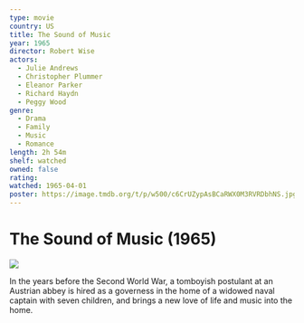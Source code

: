 ```yaml
---
type: movie
country: US
title: The Sound of Music
year: 1965
director: Robert Wise
actors:
  - Julie Andrews
  - Christopher Plummer
  - Eleanor Parker
  - Richard Haydn
  - Peggy Wood
genre:
  - Drama
  - Family
  - Music
  - Romance
length: 2h 54m
shelf: watched
owned: false
rating:
watched: 1965-04-01
poster: https://image.tmdb.org/t/p/w500/c6CrUZypAsBCaRWX0M3RVRDbhNS.jpg
---
```


# The Sound of Music (1965)

![](https://image.tmdb.org/t/p/w500/c6CrUZypAsBCaRWX0M3RVRDbhNS.jpg)

In the years before the Second World War, a tomboyish postulant at an Austrian abbey is hired as a governess in the home of a widowed naval captain with seven children, and brings a new love of life and music into the home.